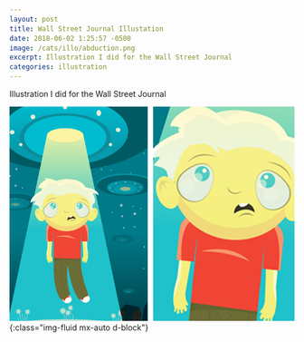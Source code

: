 ```yaml
---
layout: post
title: Wall Street Journal Illustation
date: 2018-06-02 1:25:57 -0500
image: /cats/illo/abduction.png
excerpt: Illustration I did for the Wall Street Journal
categories: illustration
---
```


Illustration I did for the Wall Street Journal

![image-title-here](/assets/img/cats/illo/abduction.png){:class="img-fluid mx-auto d-block"}
